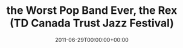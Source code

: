 ---
templateKey: event
guid: 0895eb42-6eab-11ea-99c5-002590d1d1b0
date: 2011-06-29T00:00:00+00:00
eventTime: '5-7pm'
title: the Worst Pop Band Ever, the Rex (TD Canada Trust Jazz Festival)
artist: the Worst Pop Band Ever
city: Toronto
venue: the Rex (TD Canada Trust Jazz Festival)
group: The Worst Pop Band Ever
guests: Eric st. Laurent, Will Sperandei
---